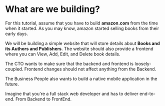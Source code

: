 # What are we building?

For this tutorial, assume that you have to build **amazon.com** from the time when it started. As you may know, amazon started selling books from their early days.

We will be building a simple website that will store details about **Books and its Authors and Publishers**. The website should also provide a frontend where you can View, Add, Edit, and Delete book details.

The CTO wants to make sure that the backend and frontend is loosely-coupled. Frontend changes should not affect anything from the Backend.

The Business People also wants to build a native mobile application in the future.

Imagine that you're a full stack web developer and has to deliver end-to-end. From Backend to FrontEnd.

